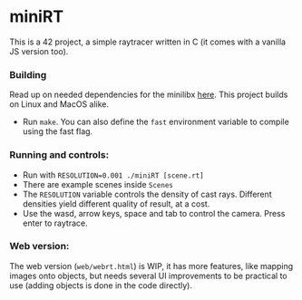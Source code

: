 # miniRT

This is a 42 project, a simple raytracer written in C (it comes with a vanilla JS version too).

### Building
Read up on needed dependencies for the minilibx [here](https://harm-smits.github.io/42docs/libs/minilibx/getting_started.html).
This project builds on Linux and MacOS alike.
* Run `make`. You can also define the `fast` environment variable to compile using the fast flag.

### Running and controls:
* Run with `RESOLUTION=0.001 ./miniRT [scene.rt]`
* There are example scenes inside `Scenes`
* The `RESOLUTION` variable controls the density of cast rays.
	Different densities yield different quality of result, at a cost.
* Use the wasd, arrow keys, space and tab to control the camera. Press enter to raytrace.

### Web version:
The web version (`web/webrt.html`) is WIP, it has more features, like mapping images onto objects, but needs several UI improvements 
to be practical to use (adding objects is done in the code directly).